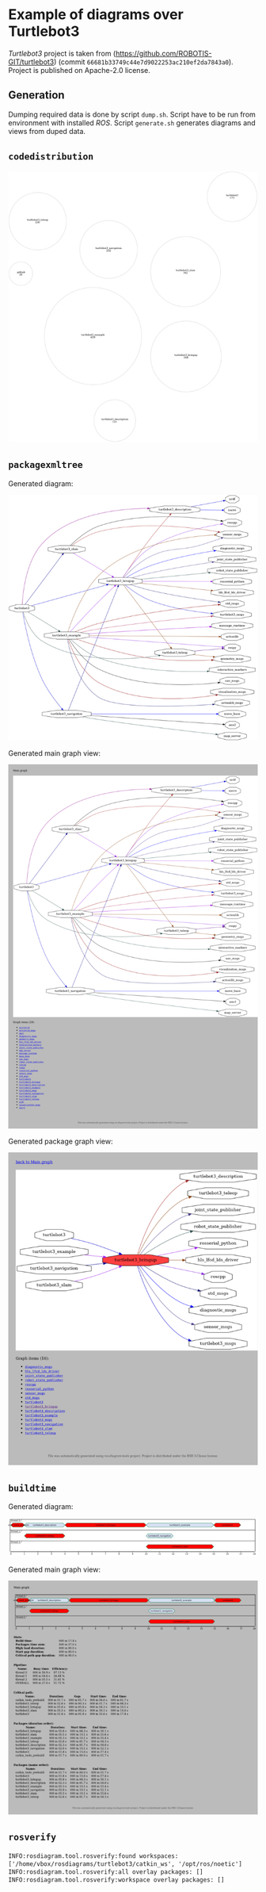 # Example of diagrams over Turtlebot3

*Turtlebot3* project is taken from (https://github.com/ROBOTIS-GIT/turtlebot3) (commit `66681b33749c44e7d9022253ac210ef2da7843a0`).
Project is published on Apache-2.0 license.



## Generation

Dumping required data is done by script `dump.sh`. Script have to be run from environment with installed *ROS*.
Script `generate.sh` generates diagrams and views from duped data.



## `codedistribution`

[![code distribution chart](out/codedistribution-small.png "code distribution chart")](out/codedistribution.png)


## `packagexmltree`

Generated diagram:

[![catkin packages tree](out/catkintree/full_graph-small.png "catkin packages tree")](out/catkintree/full_graph.png)

Generated main graph view:

[![main graph view](out/catkintree/main-page-small.png "main graph view")](out/catkintree/main-page.png)

Generated package graph view:

[![package graph view](out/catkintree/node-page-small.png "package graph view")](out/catkintree/node-page.png)


## `buildtime`

Generated diagram:

[![catkin packages tree](out/catkinschedule/schedule-small.png "catkin packages tree")](out/catkinschedule/schedule.png)

Generated main graph view:

[![main graph view](out/catkinschedule/main-page-small.png "main graph view")](out/catkinschedule/main-page.png)


## `rosverify`

```
INFO:rosdiagram.tool.rosverify:found workspaces: ['/home/vbox/rosdiagrams/turtlebot3/catkin_ws', '/opt/ros/noetic']
INFO:rosdiagram.tool.rosverify:all overlay packages: []
INFO:rosdiagram.tool.rosverify:workspace overlay packages: []

```
